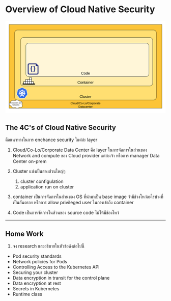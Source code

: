 # Overview of Cloud Native Security

![4c](../images/4c.png)

## The 4C's of Cloud Native Security
คือแนวทางในการ enchance security ใแต่ล่ะ layer

1. Cloud/Co-Lo/Corporate Data Center คือ layer ในการจัดการในส่วนของ Network and compute ของ  Cloud provider แต่ล่ะเจ้า หรือการ manager Data Center on-prem

2. Cluster แบ่งเป็นสองส่วนใหญ่ๆ 
    1. cluster configulation 
    2. application run on cluster

3. container เป็นการจัดการในส่วนของ OS ที่นำมาเป็น base image ว่ามีช่วงโหว่อะไรบ้างที่เป็นอันตราย หรือการ allow privileged user ในการเข้าถึง container

4. Code เป็นการจัดการในส่วนของ source code ไม่ให้มีช่องโหว่ 

---
## Home Work 
1. จง research และอธิบายในหัวข้อดังต่อไปนี้
 - Pod security standards
 - Network policies for Pods
 - Controlling Access to the Kubernetes API
 - Securing your cluster
 - Data encryption in transit for the control plane
 - Data encryption at rest
 - Secrets in Kubernetes
 - Runtime class